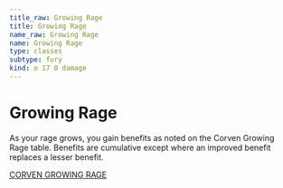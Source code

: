 ```yaml
---
title_raw: Growing Rage
title: Growing Rage
name_raw: Growing Rage
name: Growing Rage
type: classes
subtype: fury
kind: o 17 8 damage
---
```


# Growing Rage

As your rage grows, you gain benefits as noted on the Corven Growing Rage table. Benefits are cumulative except where an improved benefit replaces a lesser benefit.

[CORVEN GROWING RAGE](./Corven%20Growing%20Rage.md)

